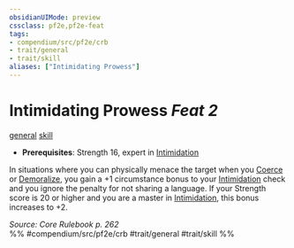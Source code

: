 ```yaml
---
obsidianUIMode: preview
cssclass: pf2e,pf2e-feat
tags:
- compendium/src/pf2e/crb
- trait/general
- trait/skill
aliases: ["Intimidating Prowess"]
---
```

# Intimidating Prowess  *Feat 2*  
[general](../../Rules/traits/general.md)  [skill](../../Rules/traits/skill.md)  

- **Prerequisites**: Strength 16, expert in [Intimidation](../skills.md#Intimidation)

In situations where you can physically menace the target when you [Coerce](../../Rules/actions/coerce.md) or [Demoralize](../../Rules/actions/demoralize.md), you gain a +1 circumstance bonus to your [Intimidation](../skills.md#Intimidation) check and you ignore the penalty for not sharing a language. If your Strength score is 20 or higher and you are a master in [Intimidation](../skills.md#Intimidation), this bonus increases to +2.

*Source: Core Rulebook p. 262*  
%% #compendium/src/pf2e/crb #trait/general #trait/skill %%